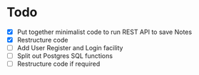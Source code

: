 
# Todo

- [x] Put together minimalist code to run REST API to save Notes
- [x] Restructure code
- [ ] Add User Register and Login facility
- [ ] Split out Postgres SQL functions
- [ ] Restructure code if required